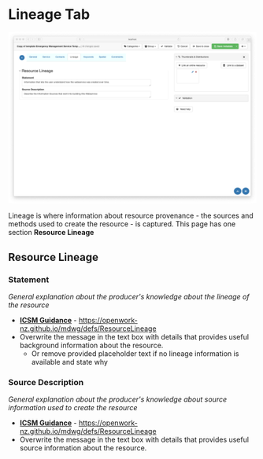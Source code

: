 # Lineage Tab
![Lineage tab screenshot](/images/tabLineage.png)

Lineage is where information about resource provenance - the sources and methods used to create the resource - is captured.
This page has one section **Resource Lineage**

## Resource Lineage 

### Statement
_General explanation about the producer's knowledge about the lineage of the resource_
* **[ICSM Guidance](https://openwork-nz.github.io/mdwg/defs/ResourceLineage)** - https://openwork-nz.github.io/mdwg/defs/ResourceLineage
* Overwrite the message in the text box with details that provides useful background information about the resource.
    * Or remove provided placeholder text if no lineage information is available and state why

### Source Description
_General explanation about the producer's knowledge about source information used to create the resource_
* **[ICSM Guidance](https://openwork-nz.github.io/mdwg/defs/ResourceLineage)** - https://openwork-nz.github.io/mdwg/defs/ResourceLineage
* Overwrite the message in the text box with details that provides useful source information about the resource.
